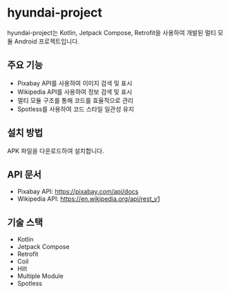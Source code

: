 # hyundai-project

hyundai-project는 Kotlin, Jetpack Compose, Retrofit을 사용하여 개발된 멀티 모듈 Android 프로젝트입니다.

## 주요 기능

* Pixabay API를 사용하여 이미지 검색 및 표시
* Wikipedia API를 사용하여 정보 검색 및 표시
* 멀티 모듈 구조를 통해 코드를 효율적으로 관리
* Spotless를 사용하여 코드 스타일 일관성 유지

## 설치 방법
APK 파일을 다운로드하여 설치합니다.

## API 문서

* Pixabay API: https://pixabay.com/api/docs
* Wikipedia API: https://en.wikipedia.org/api/rest_v1

## 기술 스택

* Kotlin
* Jetpack Compose
* Retrofit
* Coil
* Hilt
* Multiple Module
* Spotless
